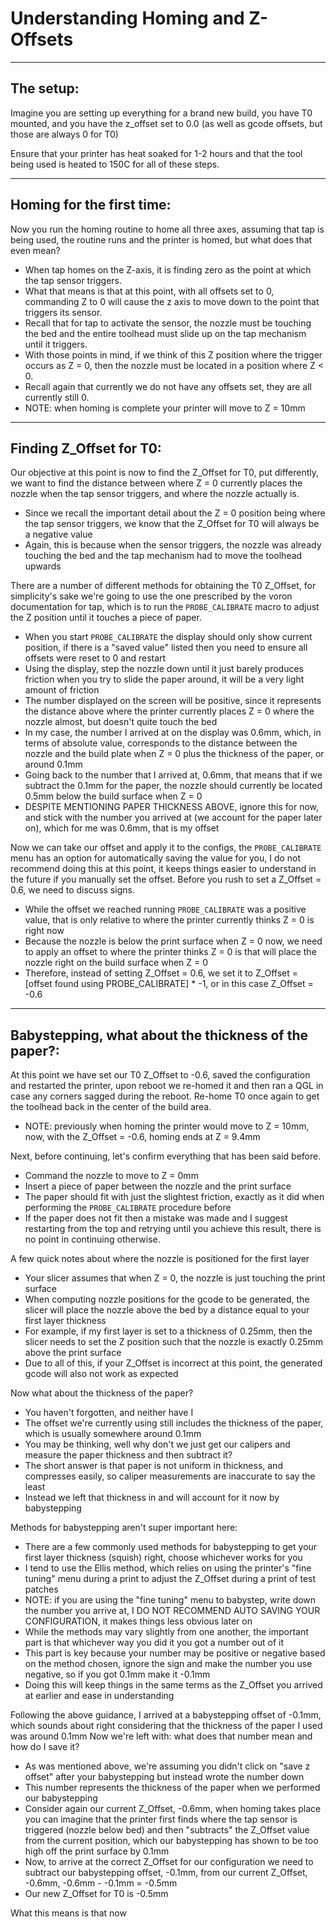 # Understanding Homing and Z-Offsets

-----------------------------------------------------------
The setup:
-----------------------------------------------------------
Imagine you are setting up everything for a brand new build, you have T0 mounted, and you have the z_offset set to 0.0 (as well as gcode offsets, but those are always 0 for T0)

Ensure that your printer has heat soaked for 1-2 hours and that the tool being used is heated to 150C for all of these steps.


-----------------------------------------------------------
Homing for the first time:
-----------------------------------------------------------
Now you run the homing routine to home all three axes, assuming that tap is being used, the routine runs and the printer is homed, but what does that even mean?

- When tap homes on the Z-axis, it is finding zero as the point at which the tap sensor triggers. 
- What that means is that at this point, with all offsets set to 0, commanding Z to 0 will cause the z axis to move down to the point that triggers its sensor.
- Recall that for tap to activate the sensor, the nozzle must be touching the bed and the entire toolhead must slide up on the tap mechanism until it triggers.
- With those points in mind, if we think of this Z position where the trigger occurs as Z = 0, then the nozzle must be located in a position where Z < 0. 
- Recall again that currently we do not have any offsets set, they are all currently still 0.
- NOTE: when homing is complete your printer will move to Z = 10mm


-----------------------------------------------------------
Finding Z_Offset for T0:
-----------------------------------------------------------
Our objective at this point is now to find the Z_Offset for T0, put differently, we want to find the distance between where Z = 0 currently places the nozzle when the tap sensor triggers, and
where the nozzle actually is. 

- Since we recall the important detail about the Z = 0 position being where the tap sensor triggers, we know that the Z_Offset for T0 will always be a negative value
- Again, this is because when the sensor triggers, the nozzle was already touching the bed and the tap mechanism had to move the toolhead upwards

There are a number of different methods for obtaining the T0 Z_Offset, for simplicity's sake we're going to use the one prescribed by the voron documentation for tap, which is to run the 
`PROBE_CALIBRATE` macro to adjust the Z position until it touches a piece of paper.

- When you start `PROBE_CALIBRATE` the display should only show current position, if there is a "saved value" listed then you need to ensure all offsets were reset to 0 and restart
- Using the display, step the nozzle down until it just barely produces friction when you try to slide the paper around, it will be a very light amount of friction
- The number displayed on the screen will be positive, since it represents the distance above where the printer currently places Z = 0 where the nozzle almost, but doesn't quite touch the bed
- In my case, the number I arrived at on the display was 0.6mm, which, in terms of absolute value, corresponds to the distance between the nozzle and the build plate when Z = 0 plus the thickness of the paper, or around 0.1mm
- Going back to the number that I arrived at, 0.6mm, that means that if we subtract the 0.1mm for the paper, the nozzle should currently be located 0.5mm below the build surface when Z = 0
- DESPITE MENTIONING PAPER THICKNESS ABOVE, ignore this for now, and stick with the number you arrived at (we account for the paper later on), which for me was 0.6mm, that is my offset

Now we can take our offset and apply it to the configs, the `PROBE_CALIBRATE` menu has an option for automatically saving the value for you, I do not recommend doing this at this point, 
it keeps things easier to understand in the future if you manually set the offset. Before you rush to set a Z_Offset = 0.6, we need to discuss signs. 

- While the offset we reached running `PROBE_CALIBRATE` was a positive value, that is only relative to where the printer currently thinks Z = 0 is right now
- Because the nozzle is below the print surface when Z = 0 now, we need to apply an offset to where the printer thinks Z = 0 is that will place the nozzle right on the build surface when Z = 0
- Therefore, instead of setting Z_Offset = 0.6, we set it to Z_Offset = [offset found using PROBE_CALIBRATE] * -1, or in this case Z_Offset = -0.6


-----------------------------------------------------------
Babystepping, what about the thickness of the paper?:
-----------------------------------------------------------
At this point we have set our T0 Z_Offset to -0.6, saved the configuration and restarted the printer, upon reboot we re-homed it and then ran a QGL in case any corners sagged during the reboot. 
Re-home T0 once again to get the toolhead back in the center of the build area.

- NOTE: previously when homing the printer would move to Z = 10mm, now, with the Z_Offset = -0.6, homing ends at Z = 9.4mm

Next, before continuing, let's confirm everything that has been said before.

- Command the nozzle to move to Z = 0mm
- Insert a piece of paper between the nozzle and the print surface
- The paper should fit with just the slightest friction, exactly as it did when performing the `PROBE_CALIBRATE` procedure before
- If the paper does not fit then a mistake was made and I suggest restarting from the top and retrying until you achieve this result, there is no point in continuing otherwise.

A few quick notes about where the nozzle is positioned for the first layer

- Your slicer assumes that when Z = 0, the nozzle is just touching the print surface
- When computing nozzle positions for the gcode to be generated, the slicer will place the nozzle above the bed by a distance equal to your first layer thickness
- For example, if my first layer is set to a thickness of 0.25mm, then the slicer needs to set the Z position such that the nozzle is exactly 0.25mm above the print surface
- Due to all of this, if your Z_Offset is incorrect at this point, the generated gcode will also not work as expected

Now what about the thickness of the paper?

- You haven't forgotten, and neither have I
- The offset we're currently using still includes the thickness of the paper, which is usually somewhere around 0.1mm
- You may be thinking, well why don't we just get our calipers and measure the paper thickness and then subtract it?
- The short answer is that paper is not uniform in thickness, and compresses easily, so caliper measurements are inaccurate to say the least
- Instead we left that thickness in and will account for it now by babystepping

Methods for babystepping aren't super important here:

- There are a few commonly used methods for babystepping to get your first layer thickness (squish) right, choose whichever works for you
- I tend to use the Ellis method, which relies on using the printer's "fine tuning" menu during a print to adjust the Z_Offset during a print of test patches
- NOTE: if you are using the "fine tuning" menu to babystep, write down the number you arrive at, I DO NOT RECOMMEND AUTO SAVING YOUR CONFIGURATION, it makes things less obvious later on
- While the methods may vary slightly from one another, the important part is that whichever way you did it you got a number out of it
- This part is key because your number may be positive or negative based on the method chosen, ignore the sign and make the number you use negative, so if you got 0.1mm make it -0.1mm
- Doing this will keep things in the same terms as the Z_Offset you arrived at earlier and ease in understanding

Following the above guidance, I arrived at a babystepping offset of -0.1mm, which sounds about right considering that the thickness of the paper I used was around 0.1mm
Now we're left with: what does that number mean and how do I save it?

- As was mentioned above, we're assuming you didn't click on "save z offset" after your babystepping but instead wrote the number down
- This number represents the thickness of the paper when we performed our babystepping
- Consider again our current Z_Offset, -0.6mm, when homing takes place you can imagine that the printer first finds where the tap sensor is triggered (nozzle below bed) and then "subtracts" the 
  Z_Offset value from the current position, which our babystepping has shown to be too high off the print surface by 0.1mm
- Now, to arrive at the correct Z_Offset for our configuration we need to subtract our babystepping offset, -0.1mm, from our current Z_Offset, -0.6mm, -0.6mm - -0.1mm = -0.5mm
- Our new Z_Offset for T0 is -0.5mm

What this means is that now








